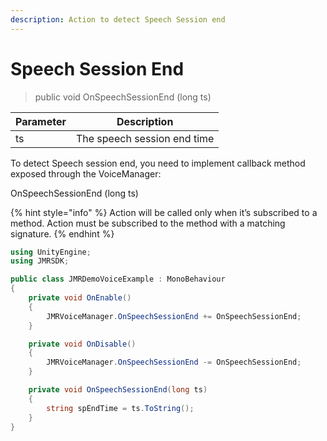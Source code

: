 ```yaml
---
description: Action to detect Speech Session end
---
```


# Speech Session End

> public void OnSpeechSessionEnd (long ts)

| Parameter | Description                 |
| --------- | --------------------------- |
| ts        | The speech session end time |

To detect Speech session end, you need to implement callback method exposed through the VoiceManager:&#x20;

OnSpeechSessionEnd (long ts)

{% hint style="info" %}
Action will be called only when it’s subscribed to a method. Action must be subscribed to the method with a matching signature.
{% endhint %}

```csharp
using UnityEngine;
using JMRSDK;

public class JMRDemoVoiceExample : MonoBehaviour
{
    private void OnEnable()
    {
        JMRVoiceManager.OnSpeechSessionEnd += OnSpeechSessionEnd;
    }

    private void OnDisable()
    {
        JMRVoiceManager.OnSpeechSessionEnd -= OnSpeechSessionEnd;
    }

    private void OnSpeechSessionEnd(long ts)
    {
        string spEndTime = ts.ToString();
    }
}
```
